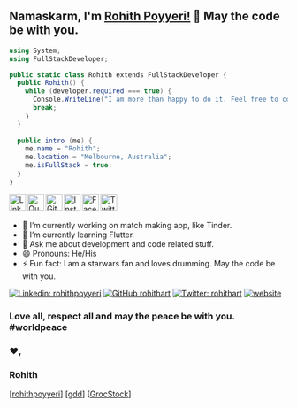 ## Namaskarm, I'm [Rohith Poyyeri!](https://rohithpoyyeri.com) 👋 May the code be with you.
```c#
using System;
using FullStackDeveloper;

public static class Rohith extends FullStackDeveloper {
  public Rohith() {
    while (developer.required === true) {
      Console.WriteLine("I am more than happy to do it. Feel free to contact me").
      break;
    ❵
  }
 
  public intro (me) {
    me.name = "Rohith";
    me.location = "Melbourne, Australia";
    me.isFullStack = true;
  ❵
❵
```

<a href="https://linkedin.com/in/rohithpoyyeri">
  <img align="left" alt="Linkdein" width="30px" src="https://cdn.jsdelivr.net/npm/simple-icons@v3/icons/linkedin.svg" />
</a>
<a href="https://www.quora.com/profile/Rohith-Poyyeri">
  <img align="left" alt="Quora" width="30px" src="https://cdn.jsdelivr.net/npm/simple-icons@v3/icons/quora.svg" />
</a>
<a href="https://github.com/rohithart">
  <img align="left" alt="Github" width="30px" src="https://cdn.jsdelivr.net/npm/simple-icons@v3/icons/github.svg" />
</a>
<a href="https://instagram.com/rohithart">
  <img align="left" alt="Instagram" width="30px" src="https://cdn.jsdelivr.net/npm/simple-icons@v3/icons/instagram.svg" />
</a>
<a href="https://www.facebook.com/rohith.r.p">
  <img align="left" alt="Facebook" width="30px" src="https://cdn.jsdelivr.net/npm/simple-icons@v3/icons/facebook.svg" />
</a>
<a href="https://twitter.com/rohithart">
  <img align="left" alt="Twitter" width="30px" src="https://cdn.jsdelivr.net/npm/simple-icons@v3/icons/twitter.svg" />
</a>

<br/>
<br/>


- 🔭 I’m currently working on match making app, like Tinder.
- 🌱 I’m currently learning Flutter.
- 💬 Ask me about development and code related stuff.
- 😄 Pronouns: He/His
- ⚡ Fun fact: I am a starwars fan and loves drumming. May the code be with you.

[![Linkedin: rohithpoyyeri](https://img.shields.io/badge/-rohithpoyyeri-blue?style=flat-square&logo=Linkedin&logoColor=white&link=https://www.linkedin.com/in/rohithpoyyeri/)](https://www.linkedin.com/in/rohithpoyyeri/)
[![GitHub rohithart](https://img.shields.io/github/followers/rohithart?label=follow&style=social)](https://github.com/rohithart)
[![Twitter: rohithart](https://img.shields.io/twitter/follow/rohithart?style=social)](https://twitter.com/rohithart)
[![website](https://img.shields.io/badge/Rohith-Portfolio-green?style=flat-square&logo=google-chrome)](https://rohithpoyyeri.com)


<div align="left">

### Love all, respect all and may the peace be with you. #worldpeace
### ❤️,
### Rohith
</div>

  [[rohithpoyyeri](https://rohithpoyyeri.com)]
  [[gdd](https://gdd.rohithpoyyeri.com)]
  [[GrocStock](https://grocstock.com.au/)]


